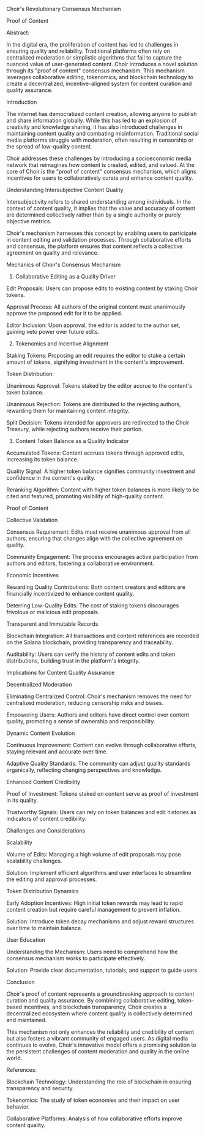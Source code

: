 Choir's Revolutionary Consensus Mechanism

Proof of Content

Abstract:

In the digital era, the proliferation of content has led to challenges in ensuring quality and reliability. Traditional platforms often rely on centralized moderation or simplistic algorithms that fail to capture the nuanced value of user-generated content. Choir introduces a novel solution through its "proof of content" consensus mechanism. This mechanism leverages collaborative editing, tokenomics, and blockchain technology to create a decentralized, incentive-aligned system for content curation and quality assurance.

Introduction

The internet has democratized content creation, allowing anyone to publish and share information globally. While this has led to an explosion of creativity and knowledge sharing, it has also introduced challenges in maintaining content quality and combating misinformation. Traditional social media platforms struggle with moderation, often resulting in censorship or the spread of low-quality content.

Choir addresses these challenges by introducing a socioeconomic media network that reimagines how content is created, edited, and valued. At the core of Choir is the "proof of content" consensus mechanism, which aligns incentives for users to collaboratively curate and enhance content quality.

Understanding Intersubjective Content Quality

Intersubjectivity refers to shared understanding among individuals. In the context of content quality, it implies that the value and accuracy of content are determined collectively rather than by a single authority or purely objective metrics.

Choir's mechanism harnesses this concept by enabling users to participate in content editing and validation processes. Through collaborative efforts and consensus, the platform ensures that content reflects a collective agreement on quality and relevance.

Mechanics of Choir's Consensus Mechanism

1. Collaborative Editing as a Quality Driver

Edit Proposals: Users can propose edits to existing content by staking Choir tokens.

Approval Process: All authors of the original content must unanimously approve the proposed edit for it to be applied.

Editor Inclusion: Upon approval, the editor is added to the author set, gaining veto power over future edits.

2. Tokenomics and Incentive Alignment

Staking Tokens: Proposing an edit requires the editor to stake a certain amount of tokens, signifying investment in the content's improvement.

Token Distribution:

Unanimous Approval: Tokens staked by the editor accrue to the content's token balance.

Unanimous Rejection: Tokens are distributed to the rejecting authors, rewarding them for maintaining content integrity.

Split Decision: Tokens intended for approvers are redirected to the Choir Treasury, while rejecting authors receive their portion.

3. Content Token Balance as a Quality Indicator

Accumulated Tokens: Content accrues tokens through approved edits, increasing its token balance.

Quality Signal: A higher token balance signifies community investment and confidence in the content's quality.

Reranking Algorithm: Content with higher token balances is more likely to be cited and featured, promoting visibility of high-quality content.

Proof of Content

Collective Validation

Consensus Requirement: Edits must receive unanimous approval from all authors, ensuring that changes align with the collective agreement on quality.

Community Engagement: The process encourages active participation from authors and editors, fostering a collaborative environment.

Economic Incentives

Rewarding Quality Contributions: Both content creators and editors are financially incentivized to enhance content quality.

Deterring Low-Quality Edits: The cost of staking tokens discourages frivolous or malicious edit proposals.

Transparent and Immutable Records

Blockchain Integration: All transactions and content references are recorded on the Solana blockchain, providing transparency and traceability.

Auditability: Users can verify the history of content edits and token distributions, building trust in the platform's integrity.

Implications for Content Quality Assurance

Decentralized Moderation

Eliminating Centralized Control: Choir's mechanism removes the need for centralized moderation, reducing censorship risks and biases.

Empowering Users: Authors and editors have direct control over content quality, promoting a sense of ownership and responsibility.

Dynamic Content Evolution

Continuous Improvement: Content can evolve through collaborative efforts, staying relevant and accurate over time.

Adaptive Quality Standards: The community can adjust quality standards organically, reflecting changing perspectives and knowledge.

Enhanced Content Credibility

Proof of Investment: Tokens staked on content serve as proof of investment in its quality.

Trustworthy Signals: Users can rely on token balances and edit histories as indicators of content credibility.

Challenges and Considerations

Scalability

Volume of Edits: Managing a high volume of edit proposals may pose scalability challenges.

Solution: Implement efficient algorithms and user interfaces to streamline the editing and approval processes.

Token Distribution Dynamics

Early Adoption Incentives: High initial token rewards may lead to rapid content creation but require careful management to prevent inflation.

Solution: Introduce token decay mechanisms and adjust reward structures over time to maintain balance.

User Education

Understanding the Mechanism: Users need to comprehend how the consensus mechanism works to participate effectively.

Solution: Provide clear documentation, tutorials, and support to guide users.

Conclusion

Choir's proof of content represents a groundbreaking approach to content curation and quality assurance. By combining collaborative editing, token-based incentives, and blockchain transparency, Choir creates a decentralized ecosystem where content quality is collectively determined and maintained.

This mechanism not only enhances the reliability and credibility of content but also fosters a vibrant community of engaged users. As digital media continues to evolve, Choir's innovative model offers a promising solution to the persistent challenges of content moderation and quality in the online world.

References:

Blockchain Technology: Understanding the role of blockchain in ensuring transparency and security.

Tokenomics: The study of token economies and their impact on user behavior.

Collaborative Platforms: Analysis of how collaborative efforts improve content quality.
